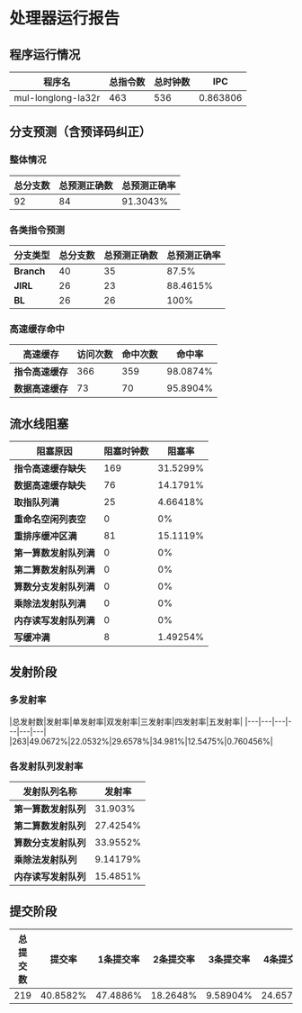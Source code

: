 # 处理器运行报告
## 程序运行情况
|程序名|总指令数|总时钟数|IPC|
|---|---|---|---|
|mul-longlong-la32r|463|536|0.863806|

## 分支预测（含预译码纠正）
### 整体情况
|总分支数|总预测正确数|总预测正确率|
|---|---|---|
|92|84|91.3043%|

### 各类指令预测
|分支类型|总分支数|总预测正确数|总预测正确率|
|---|---|---|---|
|**Branch**| 40 | 35 | 87.5%|
|**JIRL**| 26 | 23 | 88.4615%|
|**BL**| 26 | 26 | 100%|

### 高速缓存命中
|高速缓存|访问次数|命中次数|命中率|
|---|---|---|---|
|**指令高速缓存**| 366 | 359 | 98.0874%|
|**数据高速缓存**| 73 | 70 | 95.8904%|
## 流水线阻塞
|阻塞原因|阻塞时钟数|阻塞率|
|---|---|---|
|**指令高速缓存缺失**| 169 | 31.5299%|
|**数据高速缓存缺失**| 76 | 14.1791%|
|**取指队列满**| 25 | 4.66418%|
|**重命名空闲列表空**|0 | 0%|
|**重排序缓冲区满**|81 | 15.1119%|
|**第一算数发射队列满**|0 | 0%|
|**第二算数发射队列满**|0 | 0%|
|**算数分支发射队列满**|0 | 0%|
|**乘除法发射队列满**|0 | 0%|
|**内存读写发射队列满**|0 | 0%|
|**写缓冲满**|8 | 1.49254%|

## 发射阶段
### 多发射率
|总发射数|发射率|单发射率|双发射率|三发射率|四发射率|五发射率|
|---|---|---|---|---|---|
|263|49.0672%|22.0532%|29.6578%|34.981%|12.5475%|0.760456%|

### 各发射队列发射率
|发射队列名称|发射率|
|---|---|
|**第一算数发射队列**|31.903%|
|**第二算数发射队列**|27.4254%|
|**算数分支发射队列**|33.9552%|
|**乘除法发射队列**|9.14179%|
|**内存读写发射队列**|15.4851%|

## 提交阶段
|总提交数|提交率|1条提交率|2条提交率|3条提交率|4条提交率|
|---|---|---|---|---|---|
|219|40.8582%|47.4886%|18.2648%|9.58904%|24.6575%|
